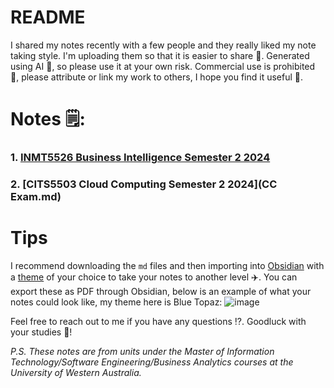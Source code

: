 # README

I shared my notes recently with a few people and they really liked my note taking style. I'm uploading them so that it is easier to share 🤝. 
Generated using AI 🤖, so please use it at your own risk.
Commercial use is prohibited 🚫, please attribute or link my work to others, I hope you find it useful 🫡.

# Notes 🗒️:

### 1. [INMT5526 Business Intelligence Semester 2 2024](BI.md)
### 2. [CITS5503 Cloud Computing Semester 2 2024](CC Exam.md)

# Tips

I recommend downloading the `md` files and then importing into [Obsidian](https://obsidian.md/) with a [theme](https://help.obsidian.md/Extending+Obsidian/Themes) of your choice to take your notes to another level ✈️.
You can export these as PDF through Obsidian, below is an example of what your notes could look like, my theme here is Blue Topaz:
![image](https://github.com/user-attachments/assets/fddfd20a-6a6f-4843-81c2-0882204f0b46)


Feel free to reach out to me if you have any questions ⁉️. Goodluck with your studies 📖!

*P.S. These notes are from units under the Master of Information Technology/Software Engineering/Business Analytics courses at the University of Western Australia.*




